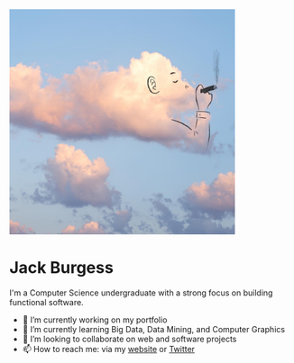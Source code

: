 
<!--
**jackthb/jackthb** is a ✨ _special_ ✨ repository because its `README.md` (this file) appears on your GitHub profile.
### Hi there 👋

Here are some ideas to get you started:


-->
<img src="https://raw.githubusercontent.com/jackthb/jackthb/master/disp.jpg" height="400"/>

# Jack Burgess

I'm a Computer Science undergraduate with a strong focus on building functional software. 

- 🔭 I’m currently working on my portfolio
- 🌱 I’m currently learning Big Data, Data Mining, and Computer Graphics
- 👯 I’m looking to collaborate on web and software projects
- 📫 How to reach me: via my [website](https://jackburgess.co.uk) or [Twitter](https://twitter.com/jack_thb)